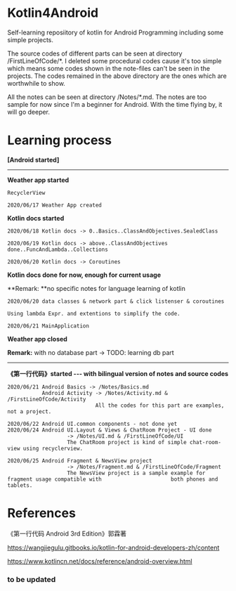 # Kotlin4Android
Self-learning reposiitory of kotlin for Android Programming including some simple projects.

The source codes of different parts can be seen at directory /FirstLineOfCode/*. I deleted some procedural codes cause it's too simple which means some codes shown in the note-files can't be seen in the projects. The codes remained in the above directory are the ones which are worthwhile to show.

All the notes can be seen at directory /Notes/*.md. The notes are too sample for now since I'm a beginner for Android. With the time flying by, it will go deeper.

# Learning process

**[Android started]**

---

**Weather app started**

```
RecyclerView

2020/06/17 Weather App created
```

**Kotlin docs started**

```
2020/06/18 Kotlin docs -> 0..Basics..ClassAndObjectives.SealedClass

2020/06/19 Kotlin docs -> above..ClassAndObjectives done..FuncAndLambda..Collections

2020/06/20 Kotlin docs -> Coroutines
```

**Kotlin docs done for now, enough for current usage**

**Remark: **no specific notes for language learning of kotlin

```
2020/06/20 data classes & network part & click listenser & coroutines

Using lambda Expr. and extentions to simplify the code.

2020/06/21 MainApplication
```

**Weather app closed**

**Remark:** with no database part -> TODO: learning db part

---

**《第一行代码》started --- with bilingual version of notes and source codes**

~~~
2020/06/21 Android Basics -> /Notes/Basics.md
           Android Activity -> /Notes/Activity.md & /FirstLineOfCode/Activity
                            All the codes for this part are examples, not a project.
                            
2020/06/22 Android UI.common components - not done yet
2020/06/24 Android UI.Layout & Views & ChatRoom Project - UI done
                   -> /Notes/UI.md & /FirstLineOfCode/UI
                   The ChatRoom project is kind of simple chat-room-view using recyclerview.
                   
2020/06/25 Android Fragment & NewsView project
                   -> /Notes/Fragment.md & /FirstLineOfCode/Fragment
                   The NewsView project is a sample example for fragment usage compatible with                      both phones and tablets.
~~~



# References

《第一行代码 Android 3rd Edition》郭霖著

https://wangjiegulu.gitbooks.io/kotlin-for-android-developers-zh/content

https://www.kotlincn.net/docs/reference/android-overview.html

### to be updated

